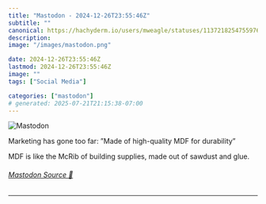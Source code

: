 ```yaml
---
title: "Mastodon - 2024-12-26T23:55:46Z"
subtitle: ""
canonical: https://hachyderm.io/users/mweagle/statuses/113721825475597614
description:
image: "/images/mastodon.png"

date: 2024-12-26T23:55:46Z
lastmod: 2024-12-26T23:55:46Z
image: ""
tags: ["Social Media"]

categories: ["mastodon"]
# generated: 2025-07-21T21:15:38-07:00
---
```

![Mastodon](/images/mastodon.png)

<p>Marketing has gone too far: ”Made of high-quality MDF for durability”</p><p>MDF is like the McRib of building supplies, made out of sawdust and glue.</p>


###### [Mastodon Source 🐘](https://hachyderm.io/@mweagle/113721825475597614)

___
